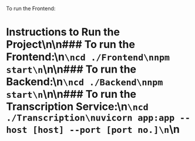 To run the Frontend:
# Instructions to Run the Project\n\n### To run the Frontend:\n```\ncd ./Frontend\nnpm start\n```\n\n### To run the Backend:\n```\ncd ./Backend\nnpm start\n```\n\n### To run the Transcription Service:\n```\ncd ./Transcription\nuvicorn app:app --host [host] --port [port no.]\n```\n